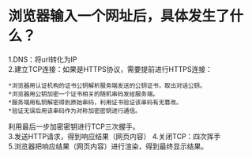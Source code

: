 # 浏览器输入一个网址后，具体发生了什么？
1.DNS：将url转化为IP  
2.建立TCP连接：如果是HTTPS协议，需要提前进行HTTPS连接：  
    
    *浏览器用认证机构的证书公钥解析服务端发送的公钥证书，取出对话公钥。
    *浏览器用公钥加密一个证书相关的随机串码发给服务端。
    *服务端用私钥解密得到原始串码，利用证书验证该串码有无篡改。
    *验证无误后用该串码作为对称加密密钥进行通信。
    
利用最后一步加密密钥进行TCP三次握手。  
3.发送HTTP请求，得到响应结果（网页内容）
4.关闭TCP：四次挥手  
5.浏览器把响应结果（网页内容）进行渲染，得到最终显示结果。
